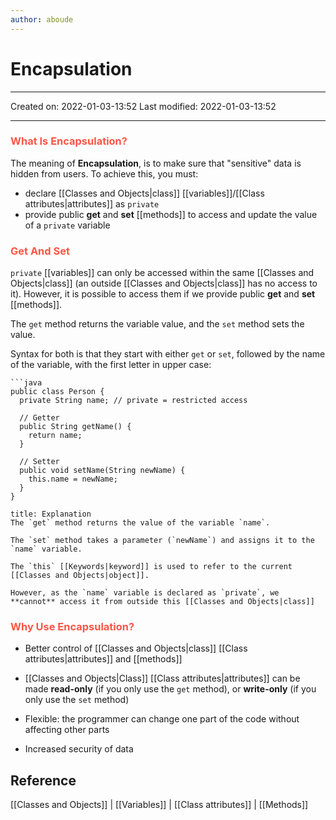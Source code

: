```yaml
---
author: aboude
---
```

# Encapsulation
___

Created on: 2022-01-03-13:52
Last modified: 2022-01-03-13:52

___

### <span style="color: #ff5545;text-transform: capitalize;">What is encapsulation?</span>
The meaning of **Encapsulation**, is to make sure that "sensitive" data is hidden from users. To achieve this, you must:

-   declare [[Classes and Objects|class]] [[variables]]/[[Class attributes|attributes]] as `private`
-   provide public **get** and **set** [[methods]] to access and update the value of a `private` variable

### <span style="color: #ff5545;text-transform: capitalize;">Get and Set</span>
`private` [[variables]] can only be accessed within the same [[Classes and Objects|class]] (an outside [[Classes and Objects|class]] has no access to it). However, it is possible to access them if we provide public **get** and **set** [[methods]].

The `get` method returns the variable value, and the `set` method sets the value.

Syntax for both is that they start with either `get` or `set`, followed by the name of the variable, with the first letter in upper case:

```ad-example
```java
public class Person {
  private String name; // private = restricted access

  // Getter
  public String getName() {
    return name;
  }

  // Setter
  public void setName(String newName) {
    this.name = newName;
  }
}
```
```ad-definition
title: Explanation
The `get` method returns the value of the variable `name`.

The `set` method takes a parameter (`newName`) and assigns it to the `name` variable. 

The `this` [[Keywords|keyword]] is used to refer to the current [[Classes and Objects|object]].

However, as the `name` variable is declared as `private`, we **cannot** access it from outside this [[Classes and Objects|class]]
```
### <span style="color: #ff5545;text-transform: capitalize;">Why use encapsulation?</span>
-   Better control of [[Classes and Objects|class]] [[Class attributes|attributes]] and [[methods]]

-   [[Classes and Objects|Class]] [[Class attributes|attributes]] can be made **read-only** (if you only use the `get` method), or **write-only** (if you only use the `set` method)
-   Flexible: the programmer can change one part of the code without affecting other parts
-   Increased security of data
## Reference
[[Classes and Objects]] | [[Variables]] | [[Class attributes]] | [[Methods]]